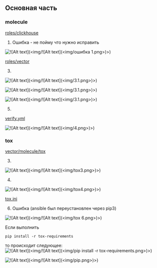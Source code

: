 ## Основная часть
### molecule
[roles/clickhouse](playbook/roles/clickhouse) 

1. Ошибка - не пойму что нужно исправить


![!\[Alt text\](<img/!\[Alt text\](<img/ошибка 1.png>)>)](<img/ошибка 1.png>)

[roles/vector](playbook/roles/vector) 

3. 
![!\[Alt text\](<img/!\[Alt text\](<img/3.1.png>)>)](<img/3.3.png>)

![!\[Alt text\](<img/!\[Alt text\](<img/3.1.png>)>)](<img/3.2.png>)

![!\[Alt text\](<img/!\[Alt text\](<img/3.1.png>)>)](<img/3.1.png>)

5. 
[verify.yml](playbook/roles/vector/molecule/default/verify.yml) 

![!\[Alt text\](<img/!\[Alt text\](<img/4.png>)>)](<img/4.png>)



### tox
[vector/molecule/tox](playbook/roles/vector/molecule/tox/) 

3. 
![!\[Alt text\](<img/!\[Alt text\](<img/tox3.png>)>)](<img/tox3.png>)

4. 
![!\[Alt text\](<img/!\[Alt text\](<img/tox4.png>)>)](<img/tox4.png>)

[tox.ini](playbook/roles/vector/tox.ini) 

6. Ошибка (ansible был переустановлен через pip3)

![!\[Alt text\](<img/!\[Alt text\](<img/tox 6.png>)>)](<img/tox 6.png>)




Если выполнить
```
pip install -r tox-requirements
```
то происходит следующее:
![!\[Alt text\](<img/!\[Alt text\](<img/pip install -r tox-requirements.png>)>)](<img/pip install -r tox-requirements.png>)


![!\[Alt text\](<img/!\[Alt text\](<img/pip.png>)>)](<img/pip.png>)


